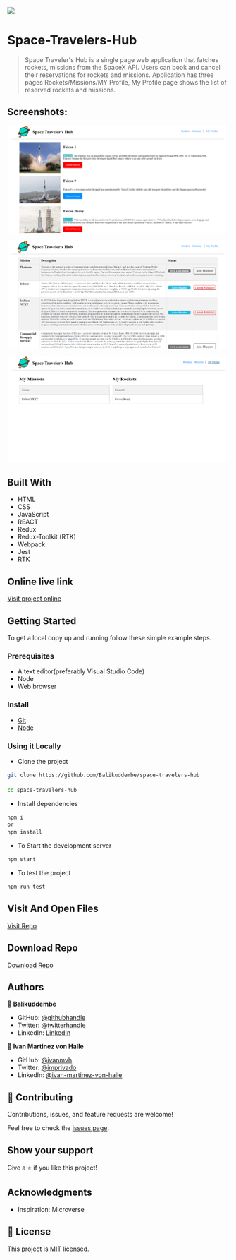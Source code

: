 ![](https://img.shields.io/badge/Balikuddembe-ivanmvh-blueviolet)

# Space-Travelers-Hub

> Space Traveler's Hub is a single page web application that fatches rockets, missions from the SpaceX API. Users can book and cancel their reservations for rockets and missions. Application has three pages Rockets/Missions/MY Profile, My Profile page shows the list of reserved rockets and missions.

## Screenshots:

![screenshot](./src/Images/Screenshot_rockets.png)

![screenshot](./src/Images/Screenshot_missions.png)

![screenshot](./src/Images/Screenshot_mymissions.png)

## Built With

- HTML
- CSS
- JavaScript
- REACT
- Redux
- Redux-Toolkit (RTK)
- Webpack
- Jest
- RTK

## Online live link

[Visit project online](https://space-travelers-xxxxxxxxxxx.netlify.app)

## Getting Started

To get a local copy up and running follow these simple example steps.

### Prerequisites
- A text editor(preferably Visual Studio Code)
- Node
- Web browser

### Install
- [Git](https://git-scm.com/downloads)
- [Node](https://nodejs.org/en/download/)

### Using it Locally

- Clone the project

```bash 
git clone https://github.com/Balikuddembe/space-travelers-hub

cd space-travelers-hub
```

- Install dependencies

```bash
npm i 
or
npm install
```
- To Start the development server
```bash
npm start
```

- To test the project
```bash
npm run test
```

## Visit And Open Files

[Visit Repo](https://github.com/Balikuddembe/space-travelers-hub)

## Download Repo

[Download Repo](https://github.com/Balikuddembe/space-travelers-hub/archive/refs/heads/main.zip)

## Authors

👤 **Balikuddembe**

- GitHub: [@githubhandle](https://github.com/Balikuddembe)
- Twitter: [@twitterhandle](https://twitter.com/Balikuddembe)
- LinkedIn: [LinkedIn](https://linkedin.com/in/Balikuddembe)

👤 **Ivan Martinez von Halle**

- GitHub: [@ivanmvh](https://github.com/ivanmvh)
- Twitter: [@imprivado](https://twitter.com/imprivado) 
- LinkedIn: [@ivan-martinez-von-halle](https://www.linkedin.com/in/ivan-martinez-von-halle/)


## 🤝 Contributing

Contributions, issues, and feature requests are welcome!

Feel free to check the [issues page](https://github.com/Balikuddembe/space-travelers-hub/issues).

## Show your support

Give a ⭐️ if you like this project!

## Acknowledgments

- Inspiration: Microverse

## 📝 License

This project is [MIT](./MIT.md) licensed.

